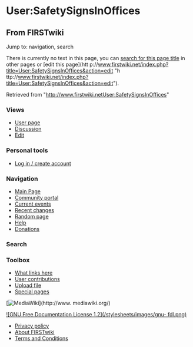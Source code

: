 # User:SafetySignsInOffices

## From FIRSTwiki

Jump to: navigation, search

There is currently no text in this page, you can [search for this page title](Special:Search/SafetySignsInOffices "Special:Search/SafetySignsInOffices") in other pages or [edit this page](htt
p://www.firstwiki.net/index.php?title=User:SafetySignsInOffices&action=edit "h
ttp://www.firstwiki.net/index.php?title=User:SafetySignsInOffices&action=edit").

Retrieved from "<http://www.firstwiki.netUser:SafetySignsInOffices>"

### Views

- [User page](/index.php?title=User:SafetySignsInOffices&action=edit)
- [Discussion](/index.php?title=User_talk:SafetySignsInOffices&action=edit)
- [Edit](/index.php?title=User:SafetySignsInOffices&action=edit)

### Personal tools

- [Log in / create account](/index.php?title=Special:Userlogin&returnto=User:SafetySignsInOffices)

[](Main_Page "Main Page")

### Navigation

- [Main Page](Main_Page)
- [Community portal](FIRSTwiki:Community_portal)
- [Current events](Current_events)
- [Recent changes](Special:Recentchanges)
- [Random page](Special:Random)
- [Help](FIRSTwiki:Help)
- [Donations](FIRSTwiki:Site_support)

### Search

### Toolbox

- [What links here](Special:Whatlinkshere/User:SafetySignsInOffices)
- [User contributions](Special:Contributions/SafetySignsInOffices)
- [Upload file](Special:Upload)
- [Special pages](Special:Specialpages)

[![MediaWiki](/skins/common/images/poweredby_mediawiki_88x31.png)](http://www.
mediawiki.org/)

[![GNU Free Documentation License 1.2](/stylesheets/images/gnu-
fdl.png)](http://www.gnu.org/copyleft/fdl.html)

- [Privacy policy](FIRSTwiki:Privacy_policy "FIRSTwiki:Privacy policy")
- [About FIRSTwiki](FIRSTwiki:About "FIRSTwiki:About")
- [Terms and Conditions](FIRSTwiki:Terms_and_conditions "FIRSTwiki:Terms and conditions")
